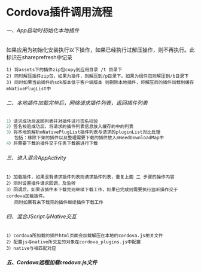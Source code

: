 Cordova插件调用流程
======
###### 一、App启动时初始化本地插件
如果应用为初始化安装执行以下操作，如果已经执行过解压操作，则不再执行。此标识在shareprefresh中记录
~~~
1) 将assets下的插件zip包copy到应用目录 /t 目录下
2) 同时解压插件zip包，如果为插件，则解压到/p目录下。如果为组件包则解压到/b目录下
3) 同时如果当前插件的sdk版本低于客户端版本 则删除本地插件，将解压后的插件加载到缓存mNativePlugList中
~~~
###### 二、本地插件加载完毕后，网络请求插件列表，返回插件列表
~~~java
1）请求成功后返回列表并对插件进行签名校验
2）签名校验成功后，将请求的插件列表信息放入缓存的中的列表
3）将本地的解析mNativePlugList插件列表与请求的pluginList对比处理
   包括：移除下架的插件以及整理需要下载的插件放入mNeedDownloadMap中
4）将需要下载的插件交于任务下载器进行下载
~~~
###### 三、进入混合AppActivity
~~~
1）加载插件，如果没有请求插件列表则请求插件列表，重复上面 二 步骤的操作内容
2）同时设置插件请求回调，及监听
3）回调后，如果该插件未下载完则继续下载工作，如果已完成则需要执行监听操作交于cordova加载插件。
   同时如果有未下载完的插件继续插件下载工作
~~~
###### 四、混合JScript与Native交互
~~~
1）cordova所加载的插件html页面会加载解压在本地的cordova.js相关文件
2）配置js与native所交互的对象在cordova_plugins.js中配置
3）native与相匹配对应
~~~

##### 五、Cordova远程加载crodova.js文件
